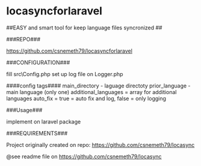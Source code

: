 locasyncforlaravel
======

##EASY and smart tool for keep language files syncronized ##

###REPO###
 
https://github.com/csnemeth79/locasyncforlaravel

###CONFIGURATION###

fill src\Config.php
set up log file on Logger.php

####config tags####
    main_directory - laguage directoty
    prior_language - main language (only one)
    additional_languages = array for additional languages
    auto_fix = true = auto fix and log, false = only logging

###Usage###

implement on laravel package
  
###REQUIREMENTS###

Project originally created on repo: https://github.com/csnemeth79/locasync

@see readme file on https://github.com/csnemeth79/locasync
	
	
 



